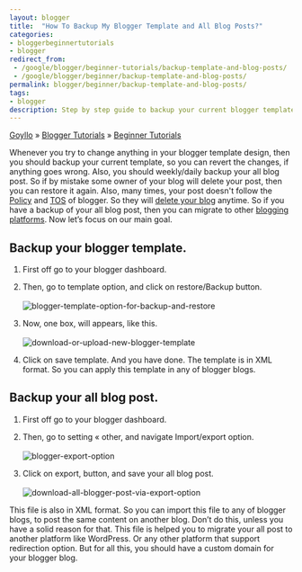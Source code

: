 ```yaml
---
layout: blogger
title:  "How To Backup My Blogger Template and All Blog Posts?"
categories: 
- bloggerbeginnertutorials
- blogger
redirect_from:
 - /google/blogger/beginner-tutorials/backup-template-and-blog-posts/
 - /google/blogger/beginner/backup-template-and-blog-posts/
permalink: blogger/beginner/backup-template-and-blog-posts/
tags: 
- blogger
description: Step by step guide to backup your current blogger template and all blog post easily.
---
```


<div class="breadcrumb">
<span itemscope='itemscope' itemtype='http://data-vocabulary.org/Breadcrumb'><a href="/" itemprop="url"><span title="Goyllo" itemprop='title'>Goyllo</span></a></span>
<span itemscope='itemscope' itemtype='http://data-vocabulary.org/Breadcrumb'>&#187; <a href="/blogger/" itemprop="url"><span title="Blogger Tutorials" itemprop='title'>Blogger Tutorials</span></a></span>
<span itemscope='itemscope' itemtype='http://data-vocabulary.org/Breadcrumb'>&#187; <a href="/blogger/beginner/" itemprop="url"><span title="Beginner Tutorials" itemprop='title'>Beginner Tutorials</span></a></span>
</div>

Whenever you try to change anything in your blogger template design, then you should backup your current template, so you can revert the changes, if anything goes wrong. Also, you should weekly/daily backup your all blog post. So if by mistake some owner of your blog will delete your post, then you can restore it again. Also, many times, your post doesn't follow the <a href="http://www.blogger.com/content.g?hl=en" rel="nofollow" target="_blank">Policy</a> and <a href="https://support.google.com/blogger/answer/41935?hl=en" rel="nofollow" target="_blank">TOS</a> of blogger. So they will <a href="/blogger/beginner/blog-delete-reason/">delete your blog</a> anytime. So if you have a backup of your all blog post, then you can migrate to other [blogging platforms](/blogging/start-your-blog/#blogging-platforms). Now let’s focus on our main goal.

## Backup your blogger template. ##

1.	First off go to your blogger dashboard.

2.	Then, go to template option, and click on restore/Backup button.
<br/><br/><img class="img-responsive" alt="blogger-template-option-for-backup-and-restore" src="{{ site.imgurl }}/backup-restore-blogger-template.png" title="blogger-template-option-for-backup-and-restore" /><br />

3.	Now, one box, will appears, like this.
<br/><br/><img class="img-responsive" alt="download-or-upload-new-blogger-template" src="{{ site.imgurl }}/download-upload-blogger-template.png" title="download-or-upload-new-blogger-template" /><br />

4.	Click on save template. And you have done. The template is in XML format. So you can apply this template in any of blogger blogs.

## Backup your all blog post. ##

1.	First off go to your blogger dashboard.

2.	Then, go to setting « other, and navigate Import/export option.
<br/><br/><img class="img-responsive" alt="blogger-export-option" src="{{ site.imgurl }}/blogger-export-settings.png" title="blogger-export-option"/><br />

3.	Click on export, button, and save your all blog post.
<br/><br/><img class="img-responsive" alt="download-all-blogger-post-via-export-option" src="{{ site.imgurl }}/download-all-blogger-blog-posts.png" title="download-all-blogger-post-via-export-option" /><br />

This file is also in XML format. So you can import this file to any of blogger blogs, to post the same content on another blog. Don’t do this, unless you have a solid reason for that. This file is helped you to migrate your all post to another platform like WordPress. Or any other platform that support redirection option. But for all this, you should have a custom domain for your blogger blog.

